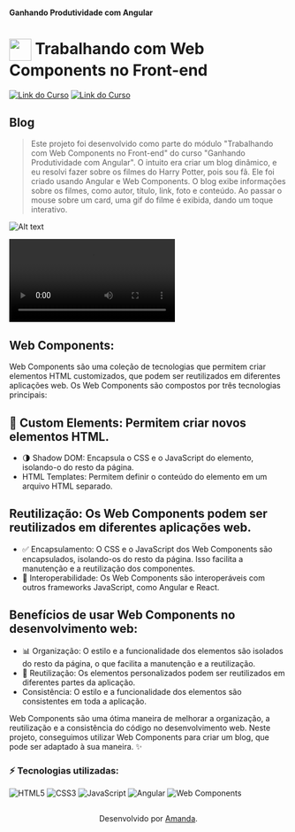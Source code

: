 #### Ganhando Produtividade com Angular

<h1>
    <a href="https://www.dio.me/">
     <img align="center" width="40px" src="https://hermes.digitalinnovation.one/assets/diome/logo-minimized.png"></a>
    <span>Trabalhando com Web Components no Front-end</span>
</h1>

[![Link do Curso](https://img.shields.io/badge/▶-000?style=for-the-badge&logo=movie&logoColor=E94D5F)](https://web.dio.me/course/trabalhando-com-web-components-no-front-end/learning/de8b3fd6-71a4-42d2-80b4-05f9bad77bc1?back=/track/santander-bootcamp-2023-fullstack-java-angular&tab=undefined&moduleId=undefined)
[![Link do Curso](https://img.shields.io/badge/Acesse%20o%20Curso%20na%20Plataforma-E94D5F?style=for-the-badge)](https://web.dio.me/course/trabalhando-com-web-components-no-front-end/learning/de8b3fd6-71a4-42d2-80b4-05f9bad77bc1?back=/track/santander-bootcamp-2023-fullstack-java-angular&tab=undefined&moduleId=undefined)

## Blog

> Este projeto foi desenvolvido como parte do módulo "Trabalhando com Web Components no Front-end" do curso "Ganhando Produtividade com Angular". O intuito era criar um blog dinâmico, e eu resolvi fazer sobre os filmes do Harry Potter, pois sou fã. Ele foi criado usando Angular e Web Components. O blog exibe informações sobre os filmes, como autor, título, link, foto e conteúdo. Ao passar o mouse sobre um card, uma gif do filme é exibida, dando um toque interativo.

![Alt text](video.gif)

<video src="video.mp4" controls title="Title"></video>

## Web Components:
Web Components são uma coleção de tecnologias que permitem criar elementos HTML customizados, que podem ser reutilizados em diferentes aplicações web. Os Web Components são compostos por três tecnologias principais:

## 🔨 Custom Elements: Permitem criar novos elementos HTML.

- 🌗 Shadow DOM: Encapsula o CSS e o JavaScript do elemento, isolando-o do resto da página.
- HTML Templates: Permitem definir o conteúdo do elemento em um arquivo HTML separado.

## Reutilização: Os Web Components podem ser reutilizados em diferentes aplicações web.
- ✅ Encapsulamento: O CSS e o JavaScript dos Web Components são encapsulados, isolando-os do resto da página. Isso facilita a manutenção e a reutilização dos componentes.
- 🔄 Interoperabilidade: Os Web Components são interoperáveis com outros frameworks JavaScript, como Angular e React.

## Benefícios de usar Web Components no desenvolvimento web:
- 📊 Organização: O estilo e a funcionalidade dos elementos são isolados do resto da página, o que facilita a manutenção e a reutilização.
- 🔄 Reutilização: Os elementos personalizados podem ser reutilizados em diferentes partes da aplicação.
- Consistência: O estilo e a funcionalidade dos elementos são consistentes em toda a aplicação.

Web Components são uma ótima maneira de melhorar a organização, a reutilização e a consistência do código no desenvolvimento web. Neste projeto, conseguimos utilizar Web Components para criar um blog, que pode ser adaptado à sua maneira. ✨

### ⚡ Tecnologias utilizadas: 

![HTML5](https://img.shields.io/badge/-HTML5-E34F26?style=flat-square&logo=html5&logoColor=white)
![CSS3](https://img.shields.io/badge/-CSS3-1572B6?style=flat-square&logo=css3)
![JavaScript](https://img.shields.io/badge/-JavaScript-black?style=flat-square&logo=javascript)
![Angular](https://img.shields.io/badge/-Angular-DD0031?style=flat-square&logo=angular)
![Web Components](https://img.shields.io/badge/Web%20Components-blue?logo=webcomponents.org)


##
<div align="center">Desenvolvido por <a href="https://github.com/Amanda-ribeiiro">Amanda</a>.</div>
